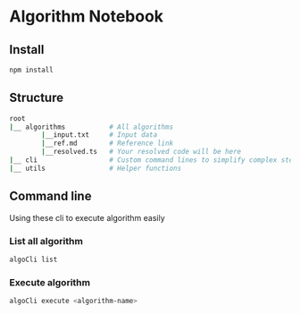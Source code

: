 # Algorithm Notebook

## Install
```bash
npm install
```

## Structure
```sh
root
|__ algorithms           # All algorithms 
        |__input.txt     # Input data
        |__ref.md        # Reference link 
        |__resolved.ts   # Your resolved code will be here
|__ cli                  # Custom command lines to simplify complex steps
|__ utils                # Helper functions
```

## Command line
Using these cli to execute algorithm easily
### List all algorithm
```bash
algoCli list
```
### Execute algorithm
```bash
algoCli execute <algorithm-name>
```
